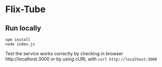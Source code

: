 # Flix-Tube

## Run locally
```
npm install
node index.js
````

Test the service works correctly by checking in browser http://localhost:3000 or by using cURL with `curl http://localhost:3000`